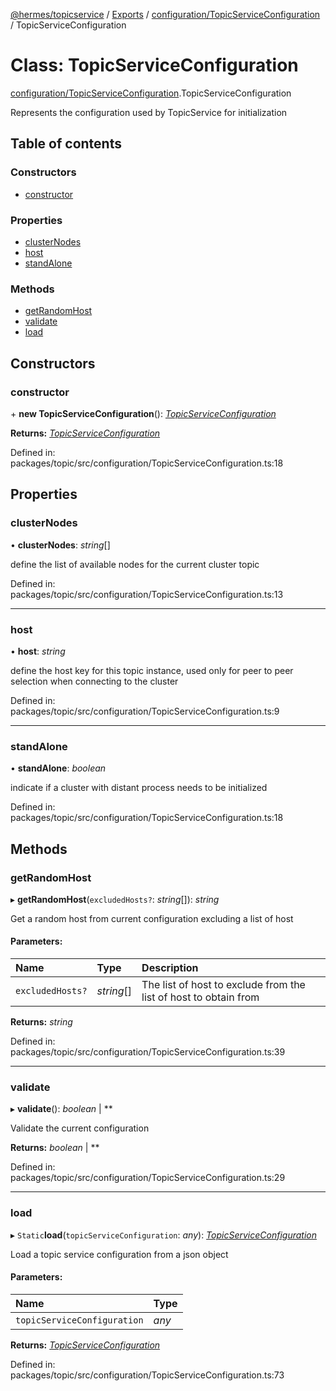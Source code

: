 [@hermes/topicservice](../README.md) / [Exports](../modules.md) / [configuration/TopicServiceConfiguration](../modules/configuration_topicserviceconfiguration.md) / TopicServiceConfiguration

# Class: TopicServiceConfiguration

[configuration/TopicServiceConfiguration](../modules/configuration_topicserviceconfiguration.md).TopicServiceConfiguration

Represents the configuration used by TopicService for initialization

## Table of contents

### Constructors

- [constructor](configuration_topicserviceconfiguration.topicserviceconfiguration.md#constructor)

### Properties

- [clusterNodes](configuration_topicserviceconfiguration.topicserviceconfiguration.md#clusternodes)
- [host](configuration_topicserviceconfiguration.topicserviceconfiguration.md#host)
- [standAlone](configuration_topicserviceconfiguration.topicserviceconfiguration.md#standalone)

### Methods

- [getRandomHost](configuration_topicserviceconfiguration.topicserviceconfiguration.md#getrandomhost)
- [validate](configuration_topicserviceconfiguration.topicserviceconfiguration.md#validate)
- [load](configuration_topicserviceconfiguration.topicserviceconfiguration.md#load)

## Constructors

### constructor

\+ **new TopicServiceConfiguration**(): [*TopicServiceConfiguration*](configuration_topicserviceconfiguration.topicserviceconfiguration.md)

**Returns:** [*TopicServiceConfiguration*](configuration_topicserviceconfiguration.topicserviceconfiguration.md)

Defined in: packages/topic/src/configuration/TopicServiceConfiguration.ts:18

## Properties

### clusterNodes

• **clusterNodes**: *string*[]

define the list of available nodes for the current cluster topic

Defined in: packages/topic/src/configuration/TopicServiceConfiguration.ts:13

___

### host

• **host**: *string*

define the host key for this topic instance, used only for peer to peer selection when connecting to the cluster

Defined in: packages/topic/src/configuration/TopicServiceConfiguration.ts:9

___

### standAlone

• **standAlone**: *boolean*

indicate if a cluster with distant process needs to be initialized

Defined in: packages/topic/src/configuration/TopicServiceConfiguration.ts:18

## Methods

### getRandomHost

▸ **getRandomHost**(`excludedHosts?`: *string*[]): *string*

Get a random host from current configuration excluding a list of host

#### Parameters:

Name | Type | Description |
:------ | :------ | :------ |
`excludedHosts?` | *string*[] | The list of host to exclude from the list of host to obtain from    |

**Returns:** *string*

Defined in: packages/topic/src/configuration/TopicServiceConfiguration.ts:39

___

### validate

▸ **validate**(): *boolean* \| **

Validate the current configuration

**Returns:** *boolean* \| **

Defined in: packages/topic/src/configuration/TopicServiceConfiguration.ts:29

___

### load

▸ `Static`**load**(`topicServiceConfiguration`: *any*): [*TopicServiceConfiguration*](configuration_topicserviceconfiguration.topicserviceconfiguration.md)

Load a topic service configuration from a json object

#### Parameters:

Name | Type |
:------ | :------ |
`topicServiceConfiguration` | *any* |

**Returns:** [*TopicServiceConfiguration*](configuration_topicserviceconfiguration.topicserviceconfiguration.md)

Defined in: packages/topic/src/configuration/TopicServiceConfiguration.ts:73
